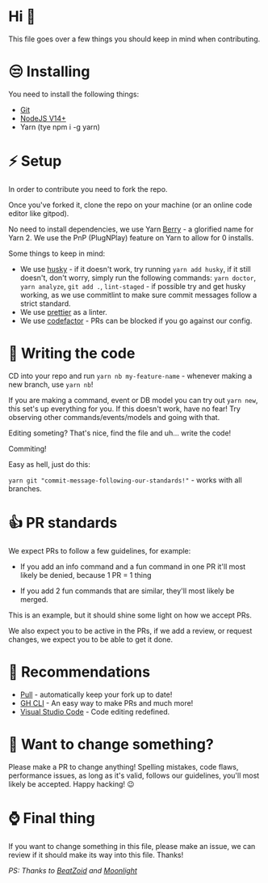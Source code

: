 # Hi 👋

This file goes over a few things you should keep in mind when contributing.

# 😒 Installing

You need to install the following things:

- [Git](https://git-scm.com)
- [NodeJS V14+](https://nodejs.org)
- Yarn (tye npm i -g yarn)

# ⚡ Setup

In order to contribute you need to fork the repo.

Once you've forked it, clone the repo on your machine (or an online code editor like gitpod).

No need to install dependencies, we use Yarn [Berry](https://github.com/yarnpkg/berry) - a glorified name for Yarn 2. We use the PnP (PlugNPlay) feature on Yarn to allow for 0 installs.

Some things to keep in mind:

- We use [husky](https://github.com/typicode/husky) - if it doesn't work, try running `yarn add husky`, if it still doesn't, don't worry, simply run the following commands:
  `yarn doctor`, `yarn analyze`, `git add .`, `lint-staged` - if possible try and get husky working, as we use commitlint to make sure commit messages follow a strict standard.
- We use [prettier](https://prettier.io) as a linter.
- We use [codefactor](https://codefactor.io) - PRs can be blocked if you go against our config.

# 🤯 Writing the code

CD into your repo and run `yarn nb my-feature-name` - whenever making a new branch, use `yarn nb`!

If you are making a command, event or DB model you can try out `yarn new`, this set's up everything for you. If this doesn't work, have no fear! Try observing other commands/events/models and going with that.

Editing someting? That's nice, find the file and uh... write the code!

Commiting! 

Easy as hell, just do this:

`yarn git "commit-message-following-our-standards!"` - works with all branches.

# 👍 PR standards

We expect PRs to follow a few guidelines, for example:

- If you add an info command and a fun command in one PR it'll most likely be denied, because 1 PR = 1 thing

- If you add 2 fun commands that are similar, they'll most likely be merged.

This is an example, but it should shine some light on how we accept PRs.

We also expect you to be active in the PRs, if we add a review, or request changes, we expect you to be able to get it done.

# 👏 Recommendations

- [Pull](https://github.com/wei/pull) - automatically keep your fork up to date!
- [GH CLI](https://github.com/cli/cli) - An easy way to make PRs and much more!
- [Visual Studio Code](https://code.visualstudio.com) - Code editing redefined.

# 🚀 Want to change something?

Please make a PR to change anything! Spelling mistakes, code flaws, performance issues, as long as it's valid, follows our guidelines, you'll most likely be accepted. Happy hacking! 😉

# ⌚ Final thing

If you want to change something in this file, please make an issue, we can review if it should make its way into this file. Thanks!

_PS: Thanks to [BeatZoid](https://github.com/beatzoid) and [Moonlight](https://github.com/gautam-paranjape)_
